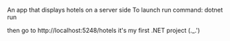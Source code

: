An app that displays hotels on a server side
To launch run command:
dotnet run

then go to http://localhost:5248/hotels
it's my first .NET project (._.')

